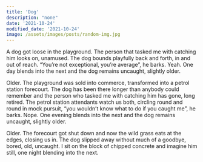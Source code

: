 ```yaml
---
title: 'Dog'
description: "none"
date: '2021-10-24'
modified_date: '2021-10-24'
image: /assets/images/posts/random-img.jpg
---
```


A dog got loose in the playground. The person that tasked me with catching him looks on, unamused. The dog bounds playfully back and forth, in and out of reach. “You’re not exceptional, you’re average”, he barks. Yeah. One day blends into the next and the dog remains uncaught, slightly older.

Older. The playground was sold into commerce, transformed into a petrol station forecourt. The dog has been there longer than anybody could remember and the person who tasked me with catching him has gone, long retired. The petrol station attendants watch us both, circling round and round in mock pursuit, “you wouldn’t know what to do if you caught me”, he barks. Nope. One evening blends into the next and the dog remains uncaught, slightly older. 

Older. The forecourt got shut down and now the wild grass eats at the edges, closing us in. The dog slipped away without much of a goodbye, bored, old, uncaught. I sit on the block of chipped concrete and imagine him still, one night blending into the next.

